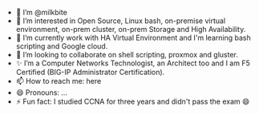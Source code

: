 - 👋 I’m @milkbite
- 👀 I’m interested in Open Source, Linux bash, on-premise virtual environment, on-prem cluster, on-prem Storage and High Availability.
- 🌱 I’m currently work with HA Virtual Environment and I'm learning bash scripting and Google cloud.
- 💞️ I’m looking to collaborate on shell scripting, proxmox and gluster.
- ✨ I’m a Computer Networks Technologist, an Architect too and I am F5 Certified (BIG-IP Administrator Certification).
- 📫 How to reach me: here
- 😄 Pronouns: ... 
- ⚡ Fun fact: I studied CCNA for three years and didn't pass the exam 😄

<!---
milkbite/milkbite is a ✨ special ✨ repository because its `README.md` (this file) appears on your GitHub profile.
You can click the Preview link to take a look at your changes.
--->
